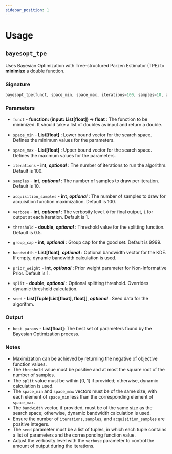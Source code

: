 ```yaml
---
sidebar_position: 1
---
```


# Usage

## `bayesopt_tpe`

Uses Bayesian Optimization with Tree-structured Parzen Estimator (TPE) to **minimize** a double function.

### Signature

```python
bayesopt_tpe(funct, space_min, space_max, iterations=100, samples=10, acquisition_samples=100, verbose=1, threshold=0.5, group_cap=9999, bandwidth=[], prior_weight=1, split=-107.2931, seed=[])
```

### Parameters

- `funct` - **function: (input: List[float]) -> float** : The function to be minimized. It should take a list of doubles as input and return a double.

- `space_min` - **List[float]** : Lower bound vector for the search space. Defines the minimum values for the parameters.

- `space_max` - **List[float]** : Upper bound vector for the search space. Defines the maximum values for the parameters.

- `iterations` - **int**, ___optional___ : The number of iterations to run the algorithm. Default is 100.

- `samples` - **int**, ___optional___ : The number of samples to draw per iteration. Default is 10.

- `acquisition_samples` - **int**, ___optional___ : The number of samples to draw for acquisition function maximization. Default is 100.

- `verbose` - **int**, ___optional___ : The verbosity level. `0` for final output, `1` for output at each iteration. Default is 1.

- `threshold` - **double**, ___optional___ : Threshold value for the splitting function. Default is 0.5.

- `group_cap` - **int**, ___optional___ : Group cap for the good set. Default is 9999.

- `bandwidth` - **List[float]**, ___optional___ : Optional bandwidth vector for the KDE. If empty, dynamic bandwidth calculation is used.

- `prior_weight` - **int**, ___optional___ : Prior weight parameter for Non-Informative Prior. Default is 1.

- `split` - **double**, ___optional___ : Optional splitting threshold. Overrides dynamic threshold calculation.

- `seed` - **List[Tuple[List[float], float]]**, ___optional___ : Seed data for the algorithm.

### Output

- `best_params` - **List[float]**: The best set of parameters found by the Bayesian Optimization process.

### Notes

- Maximization can be achieved by returning the negative of objective function values.
- The `threshold` value must be positive and at most the square root of the number of samples.
- The `split` value must be within [0, 1] if provided; otherwise, dynamic calculation is used.
- The `space_min` and `space_max` vectors must be of the same size, with each element of `space_min` less than the corresponding element of `space_max`.
- The `bandwidth` vector, if provided, must be of the same size as the search space; otherwise, dynamic bandwidth calculation is used.
- Ensure the number of `iterations`, `samples`, and `acquisition_samples` are positive integers.
- The `seed` parameter must be a list of tuples, in which each tuple contains a list of parameters and the corresponding function value.
- Adjust the verbosity level with the `verbose` parameter to control the amount of output during the iterations.
